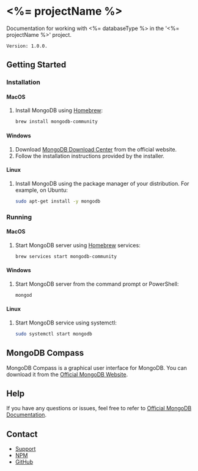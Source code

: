 # <%= projectName %>

Documentation for working with <%= databaseType %> in the '<%= projectName %>' project.

```
Version: 1.0.0.
```

## Getting Started

### Installation

#### MacOS

1. Install MongoDB using [Homebrew](https://brew.sh/):

    ```bash
    brew install mongodb-community
    ```

#### Windows

1. Download [MongoDB Download Center](https://www.mongodb.com/try/download/community) from the official website.
2. Follow the installation instructions provided by the installer.

#### Linux

1. Install MongoDB using the package manager of your distribution. For example, on Ubuntu:

    ```bash
    sudo apt-get install -y mongodb
    ```

### Running

#### MacOS

1. Start MongoDB server using [Homebrew](https://brew.sh/) services:

    ```bash
    brew services start mongodb-community
    ```

#### Windows

1. Start MongoDB server from the command prompt or PowerShell:

    ```bash
    mongod
    ```

#### Linux

1. Start MongoDB service using systemctl:

    ```bash
    sudo systemctl start mongodb
    ```

## MongoDB Compass

MongoDB Compass is a graphical user interface for MongoDB. You can download it from the [Official MongoDB Website](https://www.mongodb.com/try/download/compass).

## Help

If you have any questions or issues, feel free to refer to [Official MongoDB Documentation](https://docs.mongodb.com/).

## Contact

-   [Support](mailto:glenaudev@gmail.com)
-   [NPM](https://www.npmjs.com/package/awesome-backend)
-   [GitHub](https://github.com/glenau/awesome-backend)
